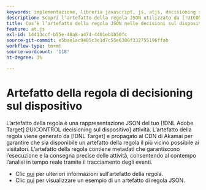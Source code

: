 ```yaml
---
keywords: implementazione, libreria javascript, js, atjs, decisioning sul dispositivo, decisioning sul dispositivo, artefatto della regola, $ 8
description: Scopri l’artefatto della regola JSON utilizzato da [!UICONTROL decisioning sul dispositivo]].
title: Cos’è l’artefatto della regola JSON nelle decisioni sul dispositivo?
feature: at.js
exl-id: 14413ccf-b55e-48a8-a474-4401eb1b50fc
source-git-commit: e5bae1ac9485c3e1d7c55e6386f332755196ffab
workflow-type: tm+mt
source-wordcount: '118'
ht-degree: 3%

---
```


# Artefatto della regola di decisioning sul dispositivo

L’artefatto della regola è una rappresentazione JSON del tuo [!DNL Adobe Target] [!UICONTROL decisioning sul dispositivo] attività. L’artefatto della regola viene generato da [!DNL Target] e propagato al CDN di Akamai per garantire che sia disponibile un artefatto della regola il più vicino possibile ai visitatori. L’artefatto della regola contiene metadati che garantiscono l’esecuzione e la consegna precise delle attività, consentendo al contempo l’analisi in tempo reale tramite il tracciamento degli eventi.

* Clic [qui](../../../../implement/server-side/sdk-guides/on-device-decisioning/rule-artifact-overview.md) per ulteriori informazioni sull’artefatto della regola.
* Clic [qui](../../../../implement/server-side/sdk-guides/on-device-decisioning/rule-artifact-example.md) per visualizzare un esempio di un artefatto di regola JSON.
